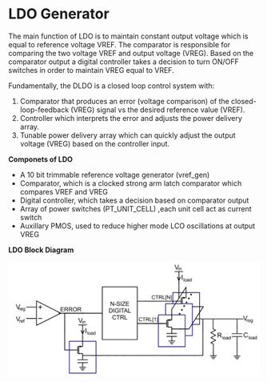 # LDO Generator

The main function of LDO is to maintain constant output voltage which is equal to reference voltage VREF. The comparator is responsible for comparing the two voltage VREF and output voltage (VREG). Based on the comparator output a digital controller takes a decision to turn ON/OFF switches in order to maintain VREG equal to VREF.

Fundamentally, the DLDO is a closed loop control system with:

1. Comparator that produces an error (voltage comparison) of the closed-loop-feedback (VREG) signal vs the desired reference value (VREF).
2. Controller which interprets the error and adjusts the power delivery array.
3. Tunable power delivery array which can quickly adjust the output voltage (VREG) based on the controller input.

**Componets of LDO**

* A 10 bit trimmable reference voltage generator (vref_gen)
* Comparator, which is a clocked strong arm latch comparator which compares VREF and VREG
* Digital controller, which takes a decision based on comparator output
* Array of power switches (PT_UNIT_CELL) ,each unit cell act as current switch
* Auxillary PMOS, used to reduce higher mode LCO oscillations at output VREG


**LDO Block Diagram**

![plot](./readme_images/LDO_Block_Diagram.png)


